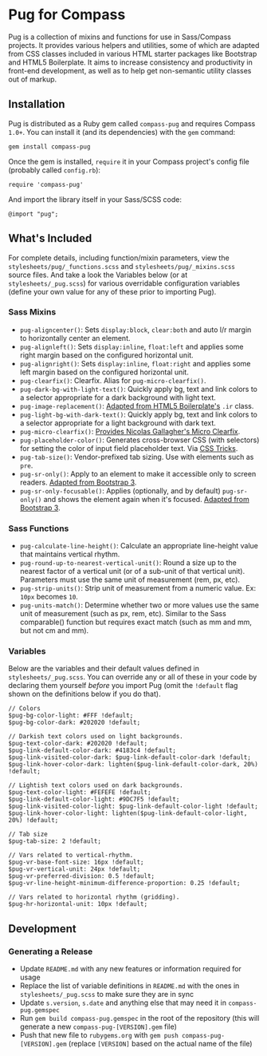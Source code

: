 # Pug for Compass

Pug is a collection of mixins and functions for use in Sass/Compass projects. It provides various helpers and utilities, some of which are adapted from CSS classes included in various HTML starter packages like Bootstrap and HTML5 Boilerplate. It aims to increase consistency and productivity in front-end development, as well as to help get non-semantic utility classes out of markup.

## Installation

Pug is distributed as a Ruby gem called `compass-pug` and requires Compass `1.0+`. You can install it (and its dependencies) with the `gem` command:

    gem install compass-pug

Once the gem is installed, `require` it in your Compass project's config file (probably called `config.rb`):

    require 'compass-pug'

And import the library itself in your Sass/SCSS code:

    @import "pug";

## What's Included

For complete details, including function/mixin parameters, view the `stylesheets/pug/_functions.scss` and `stylesheets/pug/_mixins.scss` source files. And take a look the Variables below (or at `stylesheets/_pug.scss`) for various overridable configuration variables (define your own value for any of these prior to importing Pug).

### Sass Mixins

* `pug-aligncenter()`: Sets `display:block`, `clear:both` and auto l/r margin to horizontally center an element.
* `pug-alignleft()`: Sets `display:inline`, `float:left` and applies some right margin based on the configured horizontal unit.
* `pug-alignright()`: Sets `display:inline`, `float:right` and applies some left margin based on the configured horizontal unit.
* `pug-clearfix()`: Clearfix. Alias for `pug-micro-clearfix()`.
* `pug-dark-bg-with-light-text()`: Quickly apply bg, text and link colors to a selector appropriate for a dark background with light text.
* `pug-image-replacement()`: [Adapted from HTML5 Boilerplate's](http://html5boilerplate.com/) `.ir` class.
* `pug-light-bg-with-dark-text()`: Quickly apply bg, text and link colors to a selector appropriate for a light background with dark text.
* `pug-micro-clearfix()`: [Provides Nicolas Gallagher's Micro Clearfix](http://nicolasgallagher.com/micro-clearfix-hack/).
* `pug-placeholder-color()`: Generates cross-browser CSS (with selectors) for setting the color of input field placeholder text. Via [CSS Tricks](http://css-tricks.com/snippets/css/style-placeholder-text/).
* `pug-tab-size()`: Vendor-prefixed tab sizing. Use with elements such as `pre`.
* `pug-sr-only()`: Apply to an element to make it accessible only to screen readers. [Adapted from Bootstrap 3](http://getbootstrap.com/css/#helper-classes-screen-readers).
* `pug-sr-only-focusable()`: Applies (optionally, and by default) `pug-sr-only()` and shows the element again when it's focused. [Adapted from Bootstrap 3](http://getbootstrap.com/css/#helper-classes-screen-readers).

### Sass Functions

* `pug-calculate-line-height()`: Calculate an appropriate line-height value that maintains vertical rhythm.
* `pug-round-up-to-nearest-vertical-unit()`: Round a size up to the nearest factor of a vertical unit (or of a sub-unit of that vertical unit). Parameters must use the same unit of measurement (rem, px, etc).
* `pug-strip-units()`: Strip unit of measurement from a numeric value. Ex: `10px` becomes `10`.
* `pug-units-match()`: Determine whether two or more values use the same unit of measurement (such as px, rem, etc). Similar to the Sass comparable() function but requires exact match (such as mm and mm, but not cm and mm).

### Variables

Below are the variables and their default values defined in `stylesheets/_pug.scss`. You can override any or all of these in your code by declaring them yourself *before* you import Pug (omit the `!default` flag shown on the definitions below if you do that).

    // Colors
    $pug-bg-color-light: #FFF !default;
    $pug-bg-color-dark: #202020 !default;

    // Darkish text colors used on light backgrounds.
    $pug-text-color-dark: #202020 !default;
    $pug-link-default-color-dark: #4183c4 !default;
    $pug-link-visited-color-dark: $pug-link-default-color-dark !default;
    $pug-link-hover-color-dark: lighten($pug-link-default-color-dark, 20%) !default;

    // Lightish text colors used on dark backgrounds.
    $pug-text-color-light: #FEFEFE !default;
    $pug-link-default-color-light: #9DC7F5 !default;
    $pug-link-visited-color-light: $pug-link-default-color-light !default;
    $pug-link-hover-color-light: lighten($pug-link-default-color-light, 20%) !default;

    // Tab size
    $pug-tab-size: 2 !default;

    // Vars related to vertical-rhythm.
    $pug-vr-base-font-size: 16px !default;
    $pug-vr-vertical-unit: 24px !default;
    $pug-vr-preferred-division: 0.5 !default;
    $pug-vr-line-height-minimum-difference-proportion: 0.25 !default;

    // Vars related to horizontal rhythm (gridding).
    $pug-hr-horizontal-unit: 10px !default;

## Development

### Generating a Release

* Update `README.md` with any new features or information required for usage
* Replace the list of variable definitions in `README.md` with the ones in `stylesheets/_pug.scss` to make sure they are in sync
* Update `s.version`, `s.date` and anything else that may need it in `compass-pug.gemspec`
* Run `gem build compass-pug.gemspec` in the root of the repository (this will generate a new `compass-pug-[VERSION].gem` file)
* Push that new file to `rubygems.org` with `gem push compass-pug-[VERSION].gem` (replace `[VERSION]` based on the actual name of the file)

